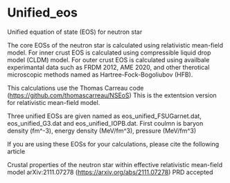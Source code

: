 # Unified_eos
Unified equation of state (EOS) for neutron star

The core EOSs of the neutron star is calculated using relativistic mean-field model. 
For inner crust EOS is calculated using compressible liquid drop model (CLDM) model.
For outer crust EOS is calculated using availbale experimantal data such as FRDM 2012, AME 2020, 
and other therotical microscopic methods named as Hartree-Fock-Bogoliubov (HFB). 

This calculations use the Thomas Carreau code (https://github.com/thomascarreau/NSEoS)
This is the extentsion version for relativistic mean-field model.

Three unified EOSs are given named as eos_unified_FSUGarnet.dat, eos_unified_G3.dat and eos_unified_IOPB.dat.
First coulmn is baryon density (fm^-3), energy density (MeV/fm^3), pressure (MeV/fm^3)

If you are using these EOSs for your calculations, please cite the following article

Crustal properties of the neutron star within effective relativistic mean-field model
arXiv:2111.07278 (https://arxiv.org/abs/2111.07278)
PRD accepted
